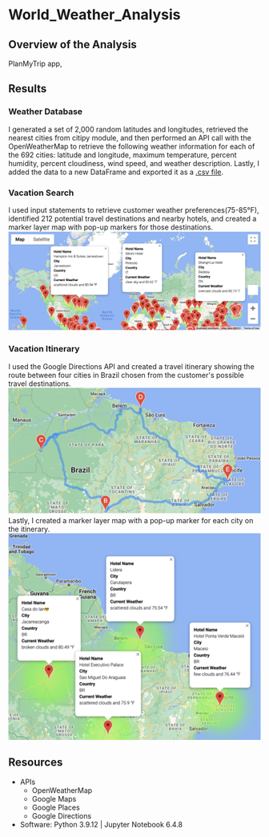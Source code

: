 # World_Weather_Analysis
## Overview of the Analysis

PlanMyTrip app,  



## Results
### Weather Database
I generated a set of 2,000 random latitudes and longitudes, retrieved the nearest cities from citipy module, and then performed an API call with the OpenWeatherMap to retrieve the following weather information for each of the 692 cities: latitude and longitude, maximum temperature, percent humidity, percent cloudiness, wind speed, and weather description. Lastly, I added the data to a new DataFrame and exported it as a [.csv file](Weather_Database/WeatherPy_Database.csv). 

### Vacation Search
I used input statements to retrieve customer weather preferences(75-85°F), identified 212 potential travel destinations and nearby hotels, and created a marker layer map with pop-up markers for those destinations. 
![WeatherPy_vacation_map](Vacation_Search/WeatherPy_vacation_map.png)

### Vacation Itinerary 
I used the Google Directions API and created a travel itinerary showing the route between four cities in Brazil chosen from the customer's possible travel destinations. 
![WeatherPy_travel_map](Vacation_Itinerary/WeatherPy_travel_map.png)
Lastly, I created a marker layer map with a pop-up marker for each city on the itinerary. 
![WeatherPy_travel_map_markers](Vacation_Itinerary/WeatherPy_travel_map_markers.png)




## Resources
* APIs 
  * OpenWeatherMap
  * Google Maps
  * Google Places
  * Google Directions
* Software: Python 3.9.12 | Jupyter Notebook 6.4.8
 
